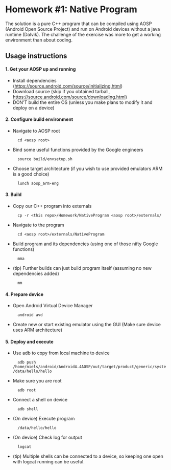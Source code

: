 Homework #1: Native Program
===============

The solution is a pure C++ program that can be compiled using AOSP (Android Open Source Project) and run on Android devices without a java runtime (Dalvik). The challenge of the exercise was more to get a working environment than about coding. 

## Usage instructions

#### 1. Get your AOSP up and running
  * Install dependencies (https://source.android.com/source/initializing.html)
  * Download source (skip if you obtained tarball, https://source.android.com/source/downloading.html)
  * DON'T build the entire OS (unless you make plans to modify it and deploy on a device)

#### 2. Configure build environment

* Navigate to AOSP root

        cd <aosp root>

* Bind some useful functions provided by the Google engineers

        source build/envsetup.sh

* Choose target architecture (if you wish to use provided emulators ARM is a good choice)

        lunch aosp_arm-eng
        
#### 3. Build

* Copy our C++ program into externals

        cp -r <this repo>/Homework/NativeProgram <aosp root>/externals/

* Navigate to the program

        cd <aosp root>/externals/NativeProgram

* Build program and its dependencies (using one of those nifty Google functions)

        mma
        
* (tip) Further builds can just build program itself (assuming no new dependencies added)

        mm

#### 4. Prepare device

* Open Android Virtual Device Manager

        android avd

* Create new or start existing emulator using the GUI (Make sure device uses ARM architecture)
        

#### 5. Deploy and execute

* Use adb to copy from local machine to device

        adb push /home/niels/android/Android4.4AOSP/out/target/product/generic/system/bin/hello /data/hello/hello

* Make sure you are root

        adb root

* Connect a shell on device

        adb shell
        
* (On device) Execute program

        /data/hello/hello
        
* (On device) Check log for output

        logcat
        
* (tip) Multiple shells can be connected to a device, so keeping one open with logcat running can be useful.
